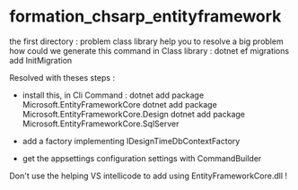 # formation_chsarp_entityframework

the first directory : problem class library help you to resolve a big problem
how could we generate this command in Class library : dotnet ef migrations add InitMigration

Resolved with theses steps : 
- install this, in Cli Command : 
dotnet add package Microsoft.EntityFrameworkCore
dotnet add package Microsoft.EntityFrameworkCore.Design
dotnet add package Microsoft.EntityFrameworkCore.SqlServer

- add a factory implementing IDesignTimeDbContextFactory 

- get the appsettings configuration settings with CommandBuilder

Don't use the helping VS intellicode to add using EntityFrameworkCore.dll !



